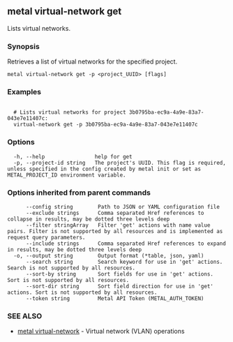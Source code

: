 ## metal virtual-network get

Lists virtual networks.

### Synopsis

Retrieves a list of virtual networks for the specified project.

```
metal virtual-network get -p <project_UUID> [flags]
```

### Examples

```

  # Lists virtual networks for project 3b0795ba-ec9a-4a9e-83a7-043e7e11407c:
  virtual-network get -p 3b0795ba-ec9a-4a9e-83a7-043e7e11407c
```

### Options

```
  -h, --help                help for get
  -p, --project-id string   The project's UUID. This flag is required, unless specified in the config created by metal init or set as METAL_PROJECT_ID environment variable.
```

### Options inherited from parent commands

```
      --config string        Path to JSON or YAML configuration file
      --exclude strings      Comma separated Href references to collapse in results, may be dotted three levels deep
      --filter stringArray   Filter 'get' actions with name value pairs. Filter is not supported by all resources and is implemented as request query parameters.
      --include strings      Comma separated Href references to expand in results, may be dotted three levels deep
  -o, --output string        Output format (*table, json, yaml)
      --search string        Search keyword for use in 'get' actions. Search is not supported by all resources.
      --sort-by string       Sort fields for use in 'get' actions. Sort is not supported by all resources.
      --sort-dir string      Sort field direction for use in 'get' actions. Sort is not supported by all resources.
      --token string         Metal API Token (METAL_AUTH_TOKEN)
```

### SEE ALSO

* [metal virtual-network](metal_virtual-network.md)	 - Virtual network (VLAN) operations

